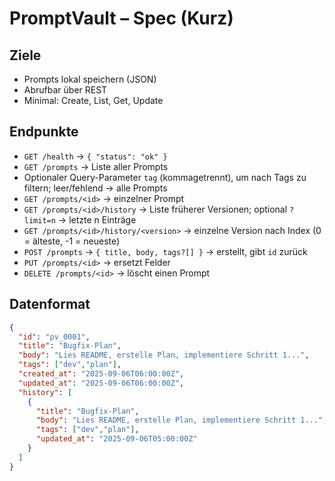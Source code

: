 # PromptVault – Spec (Kurz)

## Ziele
- Prompts lokal speichern (JSON)
- Abrufbar über REST
- Minimal: Create, List, Get, Update

## Endpunkte
- `GET /health` → `{ "status": "ok" }`
- `GET /prompts` → Liste aller Prompts
 - Optionaler Query-Parameter `tag` (kommagetrennt), um nach Tags zu filtern; leer/fehlend → alle Prompts
- `GET /prompts/<id>` → einzelner Prompt
- `GET /prompts/<id>/history` → Liste früherer Versionen; optional `?limit=n` → letzte n Einträge
- `GET /prompts/<id>/history/<version>` → einzelne Version nach Index (0 = älteste, -1 = neueste)
- `POST /prompts` → `{ title, body, tags?[] }` → erstellt, gibt `id` zurück
- `PUT /prompts/<id>` → ersetzt Felder
- `DELETE /prompts/<id>` → löscht einen Prompt

## Datenformat
```json
{
  "id": "pv_0001",
  "title": "Bugfix-Plan",
  "body": "Lies README, erstelle Plan, implementiere Schritt 1...",
  "tags": ["dev","plan"],
  "created_at": "2025-09-06T06:00:00Z",
  "updated_at": "2025-09-06T06:00:00Z",
  "history": [
    {
      "title": "Bugfix-Plan",
      "body": "Lies README, erstelle Plan, implementiere Schritt 1...",
      "tags": ["dev","plan"],
      "updated_at": "2025-09-06T05:00:00Z"
    }
  ]
}
```
